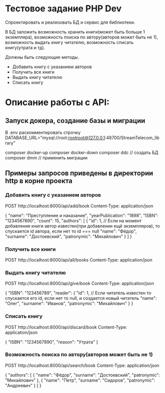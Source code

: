 # Тестовое задание PHP Dev

Спроектировать и реализовать БД и сервис для библиотеки.

В БД заложить возможность хранить книги(может быть больше 1 экземпляра), 
возможность поиска по автору(авторов может быть не 1), 
возможность выдать книгу читателю, возможность списать книгу(утрата и тд).

Должны быть следующие методы.

- Добавить книгу с указанием авторов
- Получить все книги
- Выдать книгу читателю
- Списать книгу


# Описание работы с API:

## Запуск докера, создание базы и миграции

В .env раскомментировать строчку DATABASE_URL="mysql://root:rootroot@127.0.0.1:48700/StreamTelecom_library"

composer docker-up 
composer docker-down
composer ddc // создать БД
composer dmm // применить миграции

## Примеры запросов приведены в директории http в корне проекта

### Добавить книгу с указанием авторов

POST http://localhost:8000/api/add/book
Content-Type: application/json

{
"name": "Преступление и наказание",
"yearPublication": "1898",
"ISBN": "1234567890",
"count": 15,
"authors": [
{
"id": 1,                        // Если на момент добавления книги автор известен(при добавлении ещё экземпляров), то спускается id автора, если нет то id === null
"name": "Фёдор",
"surname": "Достоевский",
"patronymic": "Михайлович"
}
]
}

### Получить все книги

POST http://localhost:8000/api/all/books
Content-Type: application/json

### Выдать книгу читателю

POST http://localhost:8000/api/give/book
Content-Type: application/json

{
"ISBN": "123456789",
"reader": {
"id": 1,                        // Если читатель известен то спускается его id, если нет то null, и создается новый читатель 
"name": "Олег",
"surname": "Иванов",
"patronymic": "Михайлович"
}
}

### Списать книгу

POST http://localhost:8000/api/discard/book
Content-Type: application/json

{
"ISBN": "1234567890",
"reason": "Утрата"
}

### Возможность поиска по автору(авторов может быть не 1)

POST http://localhost:8000/api/search/book
Content-Type: application/json

{
"authors": [
{
"name": "Фёдор",
"surname": "Достоевский",
"patronymic": "Михайлович"
},
{
"name": "Петр",
"surname": "Сидоров",
"patronymic": "Андреевич"
}
]
}